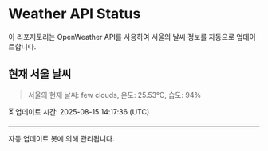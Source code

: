 
# Weather API Status

이 리포지토리는 OpenWeather API를 사용하여 서울의 날씨 정보를 자동으로 업데이트합니다.

## 현재 서울 날씨
> 서울의 현재 날씨: few clouds, 온도: 25.53°C, 습도: 94%

⏳ 업데이트 시간: 2025-08-15 14:17:36 (UTC)

---
자동 업데이트 봇에 의해 관리됩니다.
